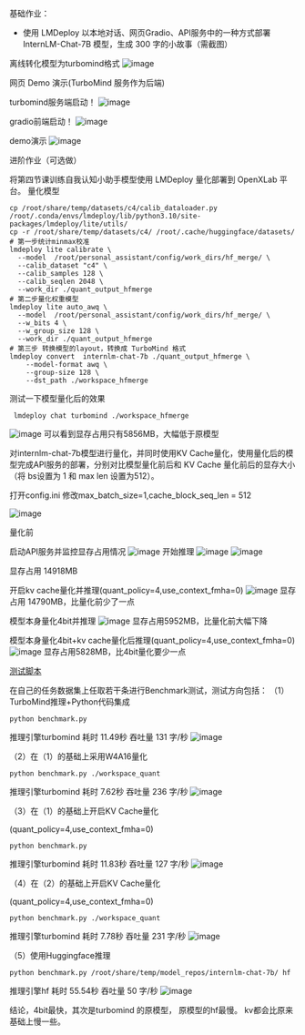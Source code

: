 基础作业：

- 使用 LMDeploy 以本地对话、网页Gradio、API服务中的一种方式部署 InternLM-Chat-7B 模型，生成 300 字的小故事（需截图）

离线转化模型为turbomind格式
![image](https://github.com/xiaomile/InternLM-homework/assets/14927720/6d1a7b6a-4516-4020-af0c-6d6cee5b6daf)

网页 Demo 演示(TurboMind 服务作为后端)

turbomind服务端启动！
![image](https://github.com/xiaomile/InternLM-homework/assets/14927720/35307a9d-da06-4db2-8658-b5454edab1b8)

gradio前端启动！
![image](https://github.com/xiaomile/InternLM-homework/assets/14927720/092432d6-3d02-4de5-ad62-06d50d9daaa3)

demo演示
![image](https://github.com/xiaomile/InternLM-homework/assets/14927720/b6658e67-3740-46a3-a4bc-e7c8bffc675a)





进阶作业（可选做）

将第四节课训练自我认知小助手模型使用 LMDeploy 量化部署到 OpenXLab 平台。
量化模型
```
cp /root/share/temp/datasets/c4/calib_dataloader.py  /root/.conda/envs/lmdeploy/lib/python3.10/site-packages/lmdeploy/lite/utils/
cp -r /root/share/temp/datasets/c4/ /root/.cache/huggingface/datasets/
# 第一步统计minmax校准
lmdeploy lite calibrate \
  --model  /root/personal_assistant/config/work_dirs/hf_merge/ \
  --calib_dataset "c4" \
  --calib_samples 128 \
  --calib_seqlen 2048 \
  --work_dir ./quant_output_hfmerge
# 第二步量化权重模型
lmdeploy lite auto_awq \
  --model  /root/personal_assistant/config/work_dirs/hf_merge/ \
  --w_bits 4 \
  --w_group_size 128 \
  --work_dir ./quant_output_hfmerge
# 第三步 转换模型的layout，转换成 TurboMind 格式
lmdeploy convert  internlm-chat-7b ./quant_output_hfmerge \
    --model-format awq \
    --group-size 128 \
    --dst_path ./workspace_hfmerge
```
测试一下模型量化后的效果
```
 lmdeploy chat turbomind ./workspace_hfmerge
```
![image](https://github.com/xiaomile/InternLM-homework/assets/14927720/5449bf11-c46e-4142-9938-3c92368c100c)
可以看到显存占用只有5856MB，大幅低于原模型


对internlm-chat-7b模型进行量化，并同时使用KV Cache量化，使用量化后的模型完成API服务的部署，分别对比模型量化前后和 KV Cache 量化前后的显存大小（将 bs设置为 1 和 max len 设置为512）。

打开config.ini 修改max_batch_size=1,cache_block_seq_len = 512

![image](https://github.com/xiaomile/InternLM-homework/assets/14927720/71d9881e-a940-4dc5-a184-d709ac8f0555)

量化前

启动API服务并监控显存占用情况
![image](https://github.com/xiaomile/InternLM-homework/assets/14927720/1b763187-773d-46c4-92e8-3db4388918da)
开始推理
![image](https://github.com/xiaomile/InternLM-homework/assets/14927720/04c91e26-362c-4ab9-b997-fd118e4431b8)
![image](https://github.com/xiaomile/InternLM-homework/assets/14927720/a5f95ef1-df01-46e7-87af-90c373805b7b)

显存占用 14918MB

开启kv cache量化并推理(quant_policy=4,use_context_fmha=0)
![image](https://github.com/xiaomile/InternLM-homework/assets/14927720/608a855f-5c6e-4ff0-9553-92a3153b26b0)
显存占用 14790MB，比量化前少了一点

模型本身量化4bit并推理
![image](https://github.com/xiaomile/InternLM-homework/assets/14927720/20df6fe9-8a0f-4a39-a4fc-08d1cce0a3f6)
显存占用5952MB，比量化前大幅下降

模型本身量化4bit+kv cache量化后推理(quant_policy=4,use_context_fmha=0)
![image](https://github.com/xiaomile/InternLM-homework/assets/14927720/8a6ca8f0-82fc-4b0e-8213-ce56c1f6b5b4)
显存占用5828MB，比4bit量化要少一点

[测试脚本](benchmark.py)

在自己的任务数据集上任取若干条进行Benchmark测试，测试方向包括：
（1）TurboMind推理+Python代码集成
```
python benchmark.py
```
推理引擎turbomind 耗时 11.49秒  吞吐量 131 字/秒
![image](https://github.com/xiaomile/InternLM-homework/assets/14927720/e3a94f2a-9b25-4186-8e1c-866e04f1b976)

（2）在（1）的基础上采用W4A16量化
```
python benchmark.py ./workspace_quant
```
推理引擎turbomind 耗时 7.62秒  吞吐量 236 字/秒
![image](https://github.com/xiaomile/InternLM-homework/assets/14927720/a92a1a42-9f8b-4402-9d2e-974d0c630649)

（3）在（1）的基础上开启KV Cache量化

(quant_policy=4,use_context_fmha=0)
```
python benchmark.py
```
推理引擎turbomind 耗时 11.83秒  吞吐量 127 字/秒
![image](https://github.com/xiaomile/InternLM-homework/assets/14927720/74281b71-4422-4985-87a1-71c1ed9005ed)

（4）在（2）的基础上开启KV Cache量化

(quant_policy=4,use_context_fmha=0)
```
python benchmark.py ./workspace_quant
```
推理引擎turbomind 耗时 7.78秒  吞吐量 231 字/秒
![image](https://github.com/xiaomile/InternLM-homework/assets/14927720/9c473213-30e2-4304-963c-8a21640eb87a)

（5）使用Huggingface推理
```
python benchmark.py /root/share/temp/model_repos/internlm-chat-7b/ hf
```
推理引擎hf 耗时 55.54秒  吞吐量 50 字/秒
![image](https://github.com/xiaomile/InternLM-homework/assets/14927720/be08ef99-7446-4b6e-89dc-5027e56f5d9f)

结论，4bit最快，其次是turbomind 的原模型， 原模型的hf最慢。 kv都会比原来基础上慢一些。
